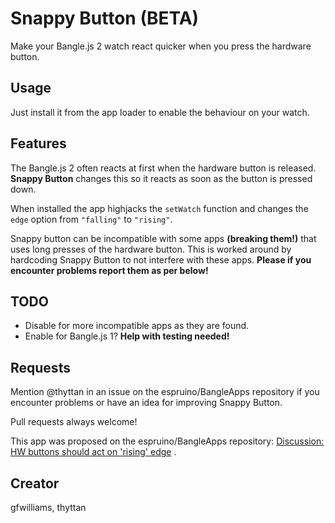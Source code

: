 # Snappy Button (BETA)

Make your Bangle.js 2 watch react quicker when you press the hardware button.

## Usage

Just install it from the app loader to enable the behaviour on your watch.

## Features

The Bangle.js 2 often reacts at first when the hardware button is released. **Snappy Button** changes this so it reacts as soon as the button is pressed down.

When installed the app highjacks the `setWatch` function and changes the `edge` option from `"falling"` to `"rising"`.

Snappy button can be incompatible with some apps **(breaking them!)** that uses long presses of the hardware button. This is worked around by hardcoding Snappy Button to not interfere with these apps. **Please if you encounter problems report them as per below!**

## TODO

- Disable for more incompatible apps as they are found.
- Enable for Bangle.js 1? **Help with testing needed!**

## Requests

Mention @thyttan in an issue on the espruino/BangleApps repository if you encounter problems or have an idea for improving Snappy Button.

Pull requests always welcome!

This app was proposed on the espruino/BangleApps repository: [Discussion: HW buttons should act on 'rising' edge](https://github.com/espruino/BangleApps/issues/3435) .

## Creator

gfwilliams, thyttan
